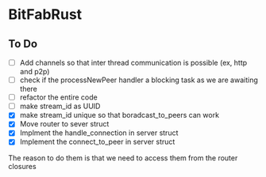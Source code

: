 # BitFabRust

## To Do
- [  ] Add channels so that inter thread communication is possible (ex, http and p2p)
- [  ] check if the processNewPeer handler a blocking task as we are awaiting there
- [  ] refactor the entire code
- [  ] make stream_id as UUID
- [x] make stream_id unique so that boradcast_to_peers can work
- [x] Move router to sever struct
- [x] Implment the handle_connection in server struct
- [x] Implement the connect_to_peer in server struct

The reason to do them is that we need to access them from the router closures
